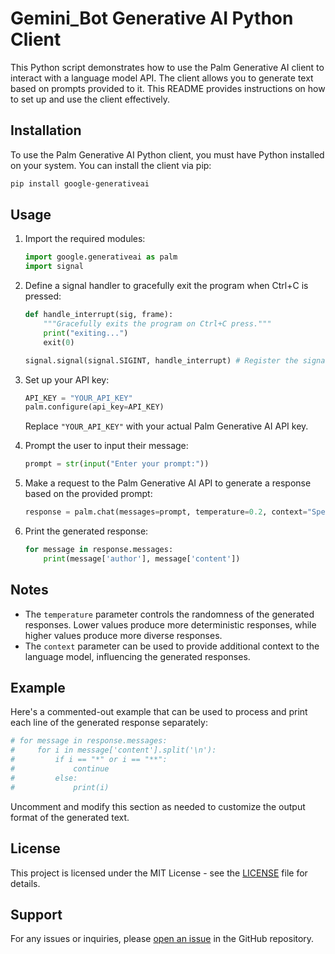 # Gemini_Bot Generative AI Python Client

This Python script demonstrates how to use the Palm Generative AI client to interact with a language model API. The client allows you to generate text based on prompts provided to it. This README provides instructions on how to set up and use the client effectively.

## Installation

To use the Palm Generative AI Python client, you must have Python installed on your system. You can install the client via pip:

```bash
pip install google-generativeai
```

## Usage

1. Import the required modules:

    ```python
    import google.generativeai as palm
    import signal
    ```

2. Define a signal handler to gracefully exit the program when Ctrl+C is pressed:

    ```python
    def handle_interrupt(sig, frame):
        """Gracefully exits the program on Ctrl+C press."""
        print("exiting...")
        exit(0)

    signal.signal(signal.SIGINT, handle_interrupt) # Register the signal handler
    ```

3. Set up your API key:

    ```python
    API_KEY = "YOUR_API_KEY"
    palm.configure(api_key=API_KEY)
    ```

    Replace `"YOUR_API_KEY"` with your actual Palm Generative AI API key.

4. Prompt the user to input their message:

    ```python
    prompt = str(input("Enter your prompt:"))
    ```

5. Make a request to the Palm Generative AI API to generate a response based on the provided prompt:

    ```python
    response = palm.chat(messages=prompt, temperature=0.2, context="Speak like a CEO")
    ```

6. Print the generated response:

    ```python
    for message in response.messages:
        print(message['author'], message['content'])
    ```

## Notes

- The `temperature` parameter controls the randomness of the generated responses. Lower values produce more deterministic responses, while higher values produce more diverse responses.
- The `context` parameter can be used to provide additional context to the language model, influencing the generated responses.

## Example

Here's a commented-out example that can be used to process and print each line of the generated response separately:

```python
# for message in response.messages:
#     for i in message['content'].split('\n'):
#         if i == "*" or i == "**":
#             continue
#         else:
#             print(i)
```

Uncomment and modify this section as needed to customize the output format of the generated text.

## License

This project is licensed under the MIT License - see the [LICENSE](LICENSE) file for details.

## Support

For any issues or inquiries, please [open an issue](https://github.com/username/repository/issues) in the GitHub repository.
